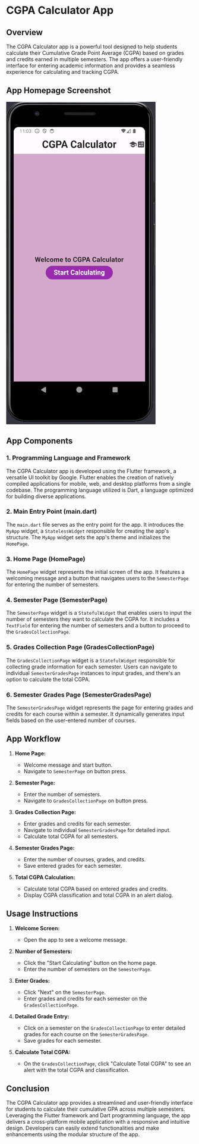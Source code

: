 # CGPA Calculator App

## Overview

The CGPA Calculator app is a powerful tool designed to help students calculate their Cumulative Grade Point Average (CGPA) based on grades and credits earned in multiple semesters. The app offers a user-friendly interface for entering academic information and provides a seamless experience for calculating and tracking CGPA.
## App Homepage Screenshot
![CGPA Calculator App](https://github.com/taotechs/CGPA_CALCULATOR/blob/main/Screenshot%202024-01-22%20230408.png)

## App Components

### 1. Programming Language and Framework

The CGPA Calculator app is developed using the Flutter framework, a versatile UI toolkit by Google. Flutter enables the creation of natively compiled applications for mobile, web, and desktop platforms from a single codebase. The programming language utilized is Dart, a language optimized for building diverse applications.

### 2. Main Entry Point (main.dart)

The `main.dart` file serves as the entry point for the app. It introduces the `MyApp` widget, a `StatelessWidget` responsible for creating the app's structure. The `MyApp` widget sets the app's theme and initializes the `HomePage`.

### 3. Home Page (HomePage)

The `HomePage` widget represents the initial screen of the app. It features a welcoming message and a button that navigates users to the `SemesterPage` for entering the number of semesters.

### 4. Semester Page (SemesterPage)

The `SemesterPage` widget is a `StatefulWidget` that enables users to input the number of semesters they want to calculate the CGPA for. It includes a `TextField` for entering the number of semesters and a button to proceed to the `GradesCollectionPage`.

### 5. Grades Collection Page (GradesCollectionPage)

The `GradesCollectionPage` widget is a `StatefulWidget` responsible for collecting grade information for each semester. Users can navigate to individual `SemesterGradesPage` instances to input grades, and there's an option to calculate the total CGPA.

### 6. Semester Grades Page (SemesterGradesPage)

The `SemesterGradesPage` widget represents the page for entering grades and credits for each course within a semester. It dynamically generates input fields based on the user-entered number of courses.

## App Workflow

1. **Home Page:**
   - Welcome message and start button.
   - Navigate to `SemesterPage` on button press.

2. **Semester Page:**
   - Enter the number of semesters.
   - Navigate to `GradesCollectionPage` on button press.

3. **Grades Collection Page:**
   - Enter grades and credits for each semester.
   - Navigate to individual `SemesterGradesPage` for detailed input.
   - Calculate total CGPA for all semesters.

4. **Semester Grades Page:**
   - Enter the number of courses, grades, and credits.
   - Save entered grades for each semester.

5. **Total CGPA Calculation:**
   - Calculate total CGPA based on entered grades and credits.
   - Display CGPA classification and total CGPA in an alert dialog.

## Usage Instructions

1. **Welcome Screen:**
   - Open the app to see a welcome message.

2. **Number of Semesters:**
   - Click the "Start Calculating" button on the home page.
   - Enter the number of semesters on the `SemesterPage`.

3. **Enter Grades:**
   - Click "Next" on the `SemesterPage`.
   - Enter grades and credits for each semester on the `GradesCollectionPage`.

4. **Detailed Grade Entry:**
   - Click on a semester on the `GradesCollectionPage` to enter detailed grades for each course on the `SemesterGradesPage`.
   - Save grades for each semester.

5. **Calculate Total CGPA:**
   - On the `GradesCollectionPage`, click "Calculate Total CGPA" to see an alert with the total CGPA and classification.

## Conclusion

The CGPA Calculator app provides a streamlined and user-friendly interface for students to calculate their cumulative GPA across multiple semesters. Leveraging the Flutter framework and Dart programming language, the app delivers a cross-platform mobile application with a responsive and intuitive design. Developers can easily extend functionalities and make enhancements using the modular structure of the app.
